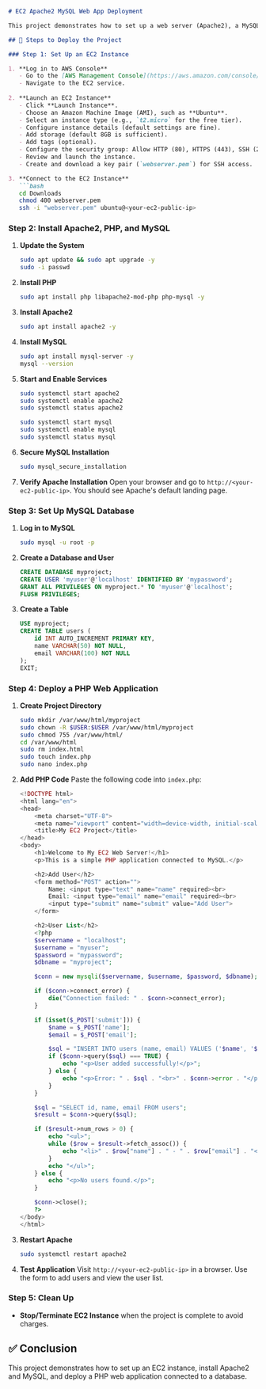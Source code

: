 ````markdown
# EC2 Apache2 MySQL Web App Deployment

This project demonstrates how to set up a web server (Apache2), a MySQL database, and deploy a PHP web application on an EC2 instance. It involves creating an EC2 instance, installing necessary software, configuring the database, and setting up a simple PHP web application that interacts with the MySQL database.

## 📌 Steps to Deploy the Project

### Step 1: Set Up an EC2 Instance

1. **Log in to AWS Console**  
   - Go to the [AWS Management Console](https://aws.amazon.com/console/).
   - Navigate to the EC2 service.
   
2. **Launch an EC2 Instance**
   - Click **Launch Instance**.
   - Choose an Amazon Machine Image (AMI), such as **Ubuntu**.
   - Select an instance type (e.g., `t2.micro` for the free tier).
   - Configure instance details (default settings are fine).
   - Add storage (default 8GB is sufficient).
   - Add tags (optional).
   - Configure the security group: Allow HTTP (80), HTTPS (443), SSH (22), and MySQL (3306).
   - Review and launch the instance.
   - Create and download a key pair (`webserver.pem`) for SSH access.

3. **Connect to the EC2 Instance**
   ```bash
   cd Downloads
   chmod 400 webserver.pem
   ssh -i "webserver.pem" ubuntu@<your-ec2-public-ip>
````

### Step 2: Install Apache2, PHP, and MySQL

1. **Update the System**

   ```bash
   sudo apt update && sudo apt upgrade -y
   sudo -i passwd
   ```

2. **Install PHP**

   ```bash
   sudo apt install php libapache2-mod-php php-mysql -y
   ```

3. **Install Apache2**

   ```bash
   sudo apt install apache2 -y
   ```

4. **Install MySQL**

   ```bash
   sudo apt install mysql-server -y
   mysql --version
   ```

5. **Start and Enable Services**

   ```bash
   sudo systemctl start apache2
   sudo systemctl enable apache2
   sudo systemctl status apache2

   sudo systemctl start mysql
   sudo systemctl enable mysql
   sudo systemctl status mysql
   ```

6. **Secure MySQL Installation**

   ```bash
   sudo mysql_secure_installation
   ```

7. **Verify Apache Installation**
   Open your browser and go to `http://<your-ec2-public-ip>`.
   You should see Apache's default landing page.

### Step 3: Set Up MySQL Database

1. **Log in to MySQL**

   ```bash
   sudo mysql -u root -p
   ```

2. **Create a Database and User**

   ```sql
   CREATE DATABASE myproject;
   CREATE USER 'myuser'@'localhost' IDENTIFIED BY 'mypassword';
   GRANT ALL PRIVILEGES ON myproject.* TO 'myuser'@'localhost';
   FLUSH PRIVILEGES;
   ```

3. **Create a Table**

   ```sql
   USE myproject;
   CREATE TABLE users (
       id INT AUTO_INCREMENT PRIMARY KEY,
       name VARCHAR(50) NOT NULL,
       email VARCHAR(100) NOT NULL
   );
   EXIT;
   ```

### Step 4: Deploy a PHP Web Application

1. **Create Project Directory**

   ```bash
   sudo mkdir /var/www/html/myproject
   sudo chown -R $USER:$USER /var/www/html/myproject
   sudo chmod 755 /var/www/html/
   cd /var/www/html
   sudo rm index.html
   sudo touch index.php
   sudo nano index.php
   ```

2. **Add PHP Code**
   Paste the following code into `index.php`:

   ```php
   <!DOCTYPE html>
   <html lang="en">
   <head>
       <meta charset="UTF-8">
       <meta name="viewport" content="width=device-width, initial-scale=1.0">
       <title>My EC2 Project</title>
   </head>
   <body>
       <h1>Welcome to My EC2 Web Server!</h1>
       <p>This is a simple PHP application connected to MySQL.</p>

       <h2>Add User</h2>
       <form method="POST" action="">
           Name: <input type="text" name="name" required><br>
           Email: <input type="email" name="email" required><br>
           <input type="submit" name="submit" value="Add User">
       </form>

       <h2>User List</h2>
       <?php
       $servername = "localhost";
       $username = "myuser";
       $password = "mypassword";
       $dbname = "myproject";

       $conn = new mysqli($servername, $username, $password, $dbname);

       if ($conn->connect_error) {
           die("Connection failed: " . $conn->connect_error);
       }

       if (isset($_POST['submit'])) {
           $name = $_POST['name'];
           $email = $_POST['email'];

           $sql = "INSERT INTO users (name, email) VALUES ('$name', '$email')";
           if ($conn->query($sql) === TRUE) {
               echo "<p>User added successfully!</p>";
           } else {
               echo "<p>Error: " . $sql . "<br>" . $conn->error . "</p>";
           }
       }

       $sql = "SELECT id, name, email FROM users";
       $result = $conn->query($sql);

       if ($result->num_rows > 0) {
           echo "<ul>";
           while ($row = $result->fetch_assoc()) {
               echo "<li>" . $row["name"] . " - " . $row["email"] . "</li>";
           }
           echo "</ul>";
       } else {
           echo "<p>No users found.</p>";
       }

       $conn->close();
       ?>
   </body>
   </html>
   ```

3. **Restart Apache**

   ```bash
   sudo systemctl restart apache2
   ```

4. **Test Application**
   Visit `http://<your-ec2-public-ip>` in a browser.
   Use the form to add users and view the user list.

### Step 5: Clean Up

* **Stop/Terminate EC2 Instance** when the project is complete to avoid charges.

## ✅ Conclusion

This project demonstrates how to set up an EC2 instance, install Apache2 and MySQL, and deploy a PHP web application connected to a database.


